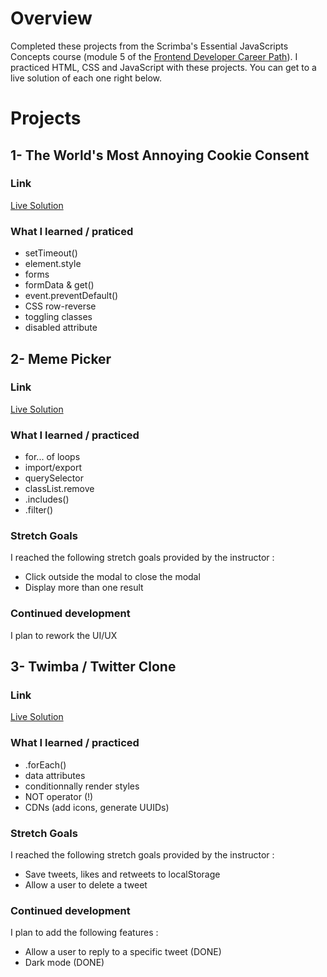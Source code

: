# Overview 

Completed these projects from the Scrimba's Essential JavaScripts Concepts course (module 5 of the [Frontend Developer Career Path](https://scrimba.com/learn/frontend)). I practiced HTML, CSS and JavaScript with these projects. You can get to a live solution of each one right below.

# Projects

## 1- The World's Most Annoying Cookie Consent

### Link

[Live Solution](https://scrimba-cookie-consent-clementb.netlify.app/)

### What I learned / praticed

- setTimeout()
- element.style
- forms
- formData & get()
- event.preventDefault()
- CSS row-reverse
- toggling classes
- disabled attribute

## 2- Meme Picker 

### Link

[Live Solution](https://scrimba-meme-picker-clement-bartholom.netlify.app/)

### What I learned / practiced 

- for... of loops
- import/export
- querySelector
- classList.remove
- .includes()
- .filter()

### Stretch Goals 

I reached the following stretch goals provided by the instructor :

- Click outside the modal to close the modal
- Display more than one result

### Continued development

I plan to rework the UI/UX

## 3- Twimba / Twitter Clone

### Link 

[Live Solution](https://scrimba-twimba-clement-bartholome.netlify.app/)

### What I learned / practiced 

- .forEach()
- data attributes
- conditionnally render styles
- NOT operator (!)
- CDNs (add icons, generate UUIDs)

### Stretch Goals 

I reached the following stretch goals provided by the instructor : 

- Save tweets, likes and retweets to localStorage
- Allow a user to delete a tweet

### Continued development 

I plan to add the following features :

- Allow a user to reply to a specific tweet (DONE)
- Dark mode (DONE)
